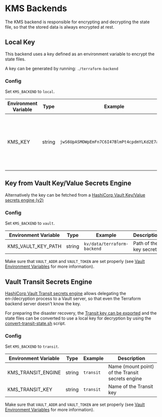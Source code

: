 # KMS Backends

The KMS backend is responsible for encrypting and decrypting the state file, so that the stored data is always encrypted at rest.

## Local Key

This backend uses a key defined as an environment variable to encrypt the state files.

A key can be generated by running: `./terraform-backend`

### Config
Set `KMS_BACKEND` to `local`.

| Environment Variable | Type   | Example                                        | Description                                                                                 |
|----------------------|--------|------------------------------------------------|---------------------------------------------------------------------------------------------|
| KMS_KEY              | string | `jwS6UpASMOWpEmFn7C6I47BlmPt4cpdmYLKd2E7a4Zk=` | If local KMS is enabled, but no key is defined, the server will generate a new one and exit |

## Key from Vault Key/Value Secrets Engine

Alternatively the key can be fetched from a [HashiCorp Vault Key/Value secrets engine (v2)](https://www.vaultproject.io/docs/secrets/kv/kv-v2)

### Config
Set `KMS_BACKEND` to `vault`.

| Environment Variable | Type   | Example                     | Description            |
|----------------------|--------|-----------------------------|------------------------|
| KMS_VAULT_KEY_PATH   | string | `kv/data/terraform-backend` | Path of the key secret |

Make sure that `VAULT_ADDR` and `VAULT_TOKEN` are set properly (see [Vault Environment Variables](https://www.vaultproject.io/docs/commands#environment-variables) for more information).

## Vault Transit Secrets Engine

[HashiCorp Vault Transit secrets engine](https://www.vaultproject.io/docs/secrets/transit) allows delegating the en-/decryption process to a Vault server, so that even the Terraform backend server doesn't know the key.

For preparing the disaster recovery, the [Transit key can be exported](https://www.vaultproject.io/api-docs/secret/transit#export-key) and the state files can be converted to use a local key for decryption by using the [convert-transit-state.sh](../scripts/convert-transit-state.sh) script.

### Config
Set `KMS_BACKEND` to `transit`.

| Environment Variable | Type   | Example   | Description                                      |
|----------------------|--------|-----------|--------------------------------------------------|
| KMS_TRANSIT_ENGINE   | string | `transit` | Name (mount point) of the Transit secrets engine |
| KMS_TRANSIT_KEY      | string | `transit` | Name of the Transit key                          |

Make sure that `VAULT_ADDR` and `VAULT_TOKEN` are set properly (see [Vault Environment Variables](https://www.vaultproject.io/docs/commands#environment-variables) for more information).
